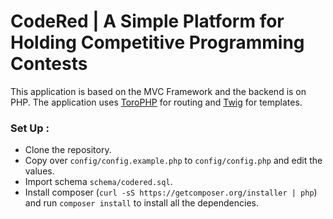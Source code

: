 # CodeRed | A Simple Platform for Holding Competitive Programming Contests

This application is based on the MVC Framework and the backend is on PHP.
The application uses [ToroPHP](https://github.com/anandkunal/ToroPHP) for routing and [Twig](https://github.com/twigphp/Twig) for templates.

### Set Up : 
- Clone the repository.
- Copy over `config/config.example.php` to `config/config.php` and edit the values.
- Import schema `schema/codered.sql`.
- Install composer (`curl -sS https://getcomposer.org/installer | php`) and run `composer install` to install all the dependencies.